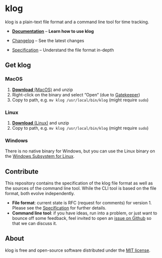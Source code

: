 # klog

klog is a plain-text file format and a command line tool for time tracking.

 ✦  [**Documentation**](https://klog.jotaen.net) – **Learn how to use klog**

 ✦  [Changelog](https://github.com/jotaen/klog/blob/main/CHANGELOG.md) – See the latest changes

 ✦  [Specification](Specification.md) – Understand the file format in-depth

## Get klog

### MacOS
1. [**Download** (MacOS)](https://www.github.com/jotaen/klog/releases) and unzip
2. Right-click on the binary and select “Open“ (due to [Gatekeeper](https://support.apple.com/en-us/HT202491))
3. Copy to path, e.g. `mv klog /usr/local/bin/klog` (might require `sudo`)

### Linux
1. [**Download** (Linux)](https://www.github.com/jotaen/klog/releases) and unzip
2. Copy to path, e.g. `mv klog /usr/local/bin/klog` (might require `sudo`)

### Windows
There is no native binary for Windows, but you can use the Linux binary on the [Windows Subsystem for Linux](https://docs.microsoft.com/en-us/windows/wsl/install-win10).

## Contribute

This repository contains the specification of the klog file format
as well as the sources of the command line tool.
While the CLI tool is based on the file format, both evolve independently.

- **File format**: current state is RFC (request for comments) for version 1.
  Please see the [Specification](Specification.md) for further details.
- **Command line tool**: if you have ideas, run into a problem,
  or just want to bounce off some feedback, feel invited to open an
  [issue on Github](https://github.com/jotaen/klog/issues) so that we can discuss it.

## About

klog is free and open-source software distributed under the [MIT license](LICENSE.txt).
